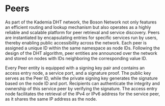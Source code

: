 # Peers

As part of the Kademia DHT network, the Boson Network not only features an efficient routing and lookup mechanism but also operates as a highly reliable and scalable platform for peer retrieval and service discovery. Peers are instantiated by encapsulating entries for specific services run by users, thereby enabling public accessibility across the network. Each peer is assigned a unique ID within the same namespace as node IDs. Following the design of the DHT algorithm, peer entities are announced over the network and stored on nodes with IDs neighboring the corresponding value ID.

Every Peer entity is equipped with a signing key pair and contains an access entry node, a service port, and a signature proof. The public key serves as the Peer ID, while the private signing key generates the signature based on the node ID and port. Recipients can authenticate the integrity and ownership of this service peer by verifying the signature. The access entry node facilitates the retrieval of the IPv4 or IPv6 address for the service peer, as it shares the same IP address as the node.

